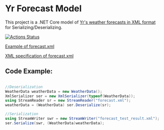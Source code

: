 # Yr Forecast Model
This project is a .NET Core model of [Yr's weather forecasts in XML format](https://hjelp.yr.no/hc/en-us/articles/360001940793-Free-weather-data-service-from-Yr) for Serializing/Deserializing.

[![Actions Status](https://github.com/spkg-git/YrForecastModel/workflows/.NET%20Core/badge.svg)](https://github.com/spkg-git/YrForecastModel/YrForecastModel/actions?query=workflow%3A%22.NET+Core%22)

[Example of forecast.xml](https://github.com/spkg-git/YrForecastModel/blob/spkg-git-description/forecast.xml)

[XML specification of forecast.xml](https://hjelp.yr.no/hc/en-us/articles/360009342913-XML-specification-of-forecast-xml)
## Code Example:

```csharp

//Deserialization
WeatherData weatherData = new WeatherData();
XmlSerializer ser = new XmlSerializer(typeof(WeatherData));
using StreamReader sr = new StreamReader("forecast.xml");
weatherData = (WeatherData) ser.Deserialize(sr);

//Serialization
using StreamWriter swr = new StreamWriter("forecast_test_result.xml");
ser.Serialize(swr, (WeatherData)weatherData);
```
